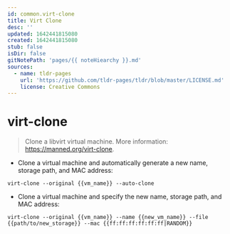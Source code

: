 ```yaml
---
id: common.virt-clone
title: Virt Clone
desc: ''
updated: 1642441815080
created: 1642441815080
stub: false
isDir: false
gitNotePath: 'pages/{{ noteHiearchy }}.md'
sources:
  - name: tldr-pages
    url: 'https://github.com/tldr-pages/tldr/blob/master/LICENSE.md'
    license: Creative Commons
---
```

# virt-clone

> Clone a libvirt virtual machine.
> More information: <https://manned.org/virt-clone>.

- Clone a virtual machine and automatically generate a new name, storage path, and MAC address:

`virt-clone --original {{vm_name}} --auto-clone`

- Clone a virtual machine and specify the new name, storage path, and MAC address:

`virt-clone --original {{vm_name}} --name {{new_vm_name}} --file {{path/to/new_storage}} --mac {{ff:ff:ff:ff:ff:ff|RANDOM}}`

